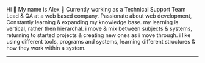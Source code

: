Hi 👋
My name is Alex 🌱
Currently working as a Technical Support Team Lead & QA at a web based company. 
Passionate about web development, Constantly learning & expanding my knowledge base. 
my learning is vertical, rather then hierarchal. i move & mix between subjects & systems, returning to started projects & creating new ones as i move through.
i like using different tools, programs and systems, learning different structures & how they work within a system.

-------------

<!--
**alexrosenbaum/alexrosenbaum** is a ✨ _special_ ✨ repository because its `README.md` (this file) appears on your GitHub profile.

Here are some ideas to get you started:

🌱 I’m currently learning topics in  variety of fields including :
- Data Analysis with SQL & Excel
- Software Testing
- JavaScript
- CompTIA A+
- Ethical Hacking with Linux & Python

- 🔭 I’m currently working on ...
- 🌱 I’m currently learning ...
- 👯 I’m looking to collaborate on ...
- 🤔 I’m looking for help with ...
- 💬 Ask me about ...
- 📫 How to reach me: ...
- 😄 Pronouns: ...
- ⚡ Fun fact: ....
-->
